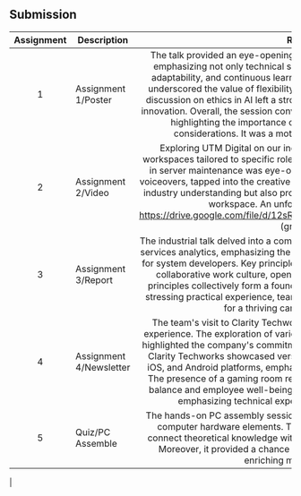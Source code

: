 ## Submission
| Assignment | Description  | Reflection |
| :-----: |  ------ | :-----: |
| 1 | Assignment 1/Poster | The talk provided an eye-opening view of the diverse world of ICT careers, emphasizing not only technical skills but also the importance of soft skills, adaptability, and continuous learning. Inspiring stories of career transitions underscored the value of flexibility in the ever-evolving tech landscape. The discussion on ethics in AI left a strong impression on the need for responsible innovation. Overall, the session conveyed a positive outlook on ICT professions, highlighting the importance of a well-rounded skill set and ethical considerations. It was a motivating and enlightening experience. |
| 2 | Assignment 2/Video | Exploring UTM Digital on our industrial visit revealed a world of diverse workspaces tailored to specific roles. Witnessing top-notch security measures in server maintenance was eye-opening. Hands-on video editing, including voiceovers, tapped into the creative side. This experience not only expanded my industry understanding but also provided a taste of the real action in the digital workspace. An unforgettable encounter indeed. https://drive.google.com/file/d/12sRRLsIx7C18ZQEVJpDy0FCwxJmRVxDV/view (group video) |
| 3 | Assignment 3/Report | The industrial talk delved into a computing company's focus on cloud and digital services analytics, emphasizing the transformative impact of hands-on learning for system developers. Key principles highlighted included the significance of a collaborative work culture, open communication, and adaptability. These principles collectively form a foundation for success in system development, stressing practical experience, teamwork, and flexibility as essential elements for a thriving career in the dynamic field. |
| 4 | Assignment 4/Newsletter | The team's visit to Clarity Techworks was a highly informative and positive experience. The exploration of various aspects, including APIs, UI/UX, and QA, highlighted the company's commitment to excellence in software development. Clarity Techworks showcased versatility by developing applications for web, iOS, and Android platforms, emphasizing adaptability to diverse client needs. The presence of a gaming room reflected a dedication to a healthy work-life balance and employee well-being. Overall, the visit left a lasting impression, emphasizing technical expertise, company culture, and values |
| 5 | Quiz/PC Assemble | The hands-on PC assembly session improved my confidence in manipulating computer hardware elements. The process of PC building allowed me to connect theoretical knowledge with practice and develop my technical skills. Moreover, it provided a chance to use teamwork ideas in the real world, enriching my educational path.
 |
